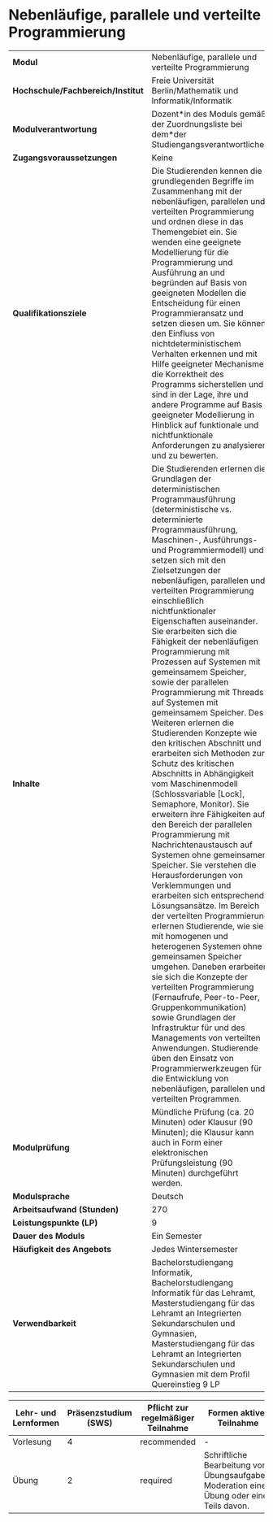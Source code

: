 # Nebenläufige, parallele und verteilte Programmierung

| | |
|-|-|
|**Modul**                           | Nebenläufige, parallele und verteilte Programmierung |
|**Hochschule/Fachbereich/Institut** | Freie Universität Berlin/Mathematik und Informatik/Informatik |
|**Modulverantwortung**              | Dozent\*in des Moduls gemäß der Zuordnungsliste bei dem\*der Studiengangsverantwortlichen |
|**Zugangsvoraussetzungen**          | Keine |
|**Qualifikationsziele**             | Die Studierenden kennen die grundlegenden Begriffe im Zusammenhang mit der nebenläufigen, parallelen und verteilten Programmierung und ordnen diese in das Themengebiet ein. Sie wenden eine geeignete Modellierung für die Programmierung und Ausführung an und begründen auf Basis von geeigneten Modellen die Entscheidung für einen Programmieransatz und setzen diesen um. Sie können den Einfluss von nichtdeterministischem Verhalten erkennen und mit Hilfe geeigneter Mechanismen die Korrektheit des Programms sicherstellen und sind in der Lage, ihre und andere Programme auf Basis geeigneter Modellierung in Hinblick auf funktionale und nichtfunktionale Anforderungen zu analysieren und zu bewerten. |
|**Inhalte**                         | Die Studierenden erlernen die Grundlagen der deterministischen Programmausführung (deterministische vs. determinierte Programmausführung, Maschinen-, Ausführungs- und Programmiermodell) und setzen sich mit den Zielsetzungen der nebenläufigen, parallelen und verteilten Programmierung einschließlich nichtfunktionaler Eigenschaften auseinander. Sie erarbeiten sich die Fähigkeit der nebenläufigen Programmierung mit Prozessen auf Systemen mit gemeinsamem Speicher, sowie der parallelen Programmierung mit Threads auf Systemen mit gemeinsamem Speicher. Des Weiteren erlernen die Studierenden Konzepte wie den kritischen Abschnitt und erarbeiten sich Methoden zum Schutz des kritischen Abschnitts in Abhängigkeit vom Maschinenmodell (Schlossvariable [Lock], Semaphore, Monitor). Sie erweitern ihre Fähigkeiten auf den Bereich der parallelen Programmierung mit Nachrichtenaustausch auf Systemen ohne gemeinsamen Speicher. Sie verstehen die Herausforderungen von Verklemmungen und erarbeiten sich entsprechende Lösungsansätze. Im Bereich der verteilten Programmierung erlernen Studierende, wie sie mit homogenen und heterogenen Systemen ohne gemeinsamen Speicher umgehen. Daneben erarbeiten sie sich die Konzepte der verteilten Programmierung (Fernaufrufe, Peer-to-Peer, Gruppenkommunikation) sowie Grundlagen der Infrastruktur für und des Managements von verteilten Anwendungen. Studierende üben den Einsatz von Programmierwerkzeugen für die Entwicklung von nebenläufigen, parallelen und verteilten Programmen. |
|**Modulprüfung**                    | Mündliche Prüfung (ca. 20 Minuten) oder Klausur (90 Minuten); die Klausur kann auch in Form einer elektronischen Prüfungsleistung (90 Minuten) durchgeführt werden. |
|**Modulsprache**                    | Deutsch |
|**Arbeitsaufwand (Stunden)**        | 270|
|**Leistungspunkte (LP)**            | 9 |
|**Dauer des Moduls**                | Ein Semester |
|**Häufigkeit des Angebots**         | Jedes Wintersemester |
|**Verwendbarkeit**                  | Bachelorstudiengang Informatik, Bachelorstudiengang Informatik für das Lehramt, Masterstudiengang für das Lehramt an Integrierten Sekundarschulen und Gymnasien, Masterstudiengang für das Lehramt an Integrierten Sekundarschulen und Gymnasien mit dem Profil Quereinstieg 9 LP |

| Lehr- und Lernformen | Präsenzstudium <br> (SWS) | Pflicht zur regelmäßiger Teilnahme | Formen aktiver Teilnahme |
| ---------------------|---------------------------|------------------------------------|------------------------- |
| Vorlesung | 4 | recommended | - |
| Übung | 2 | required | Schriftliche Bearbeitung von Übungsaufgaben. Moderation einer Übung oder eines Teils davon. |
